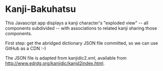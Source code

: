 # Kanji-Bakuhatsu

This Javascript app displays a kanji character's "exploded view" -- all components subdivided -- with associations to related kanji sharing those components.

First step: get the abridged dictionary JSON file committed, so we can use GitHub as a CDN :-)

The JSON file is adapted from kanjidic2.xml, available from http://www.edrdg.org/kanjidic/kanjd2index.html.